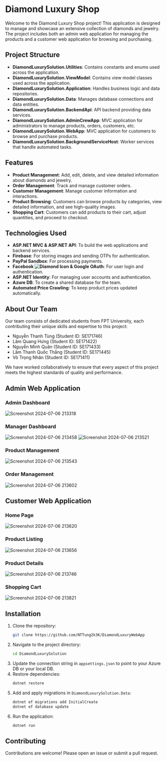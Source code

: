 # Diamond Luxury Shop

Welcome to the Diamond Luxury Shop project! This application is designed to manage and showcase an extensive collection of diamonds and jewelry. The project includes both an admin web application for managing the products and a customer web application for browsing and purchasing.

## Project Structure

- **DiamondLuxurySolution.Utilities**: Contains constants and enums used across the application.
- **DiamondLuxurySolution.ViewModel**: Contains view model classes used across the application.
- **DiamondLuxurySolution.Application**: Handles business logic and data repositories.
- **DiamondLuxurySolution.Data**: Manages database connections and data entities.
- **DiamondLuxurySolution.BackendApi**: API backend providing data services. 
- **DiamondLuxurySolution.AdminCrewApp**: MVC application for administrators to manage products, orders, customers, etc.
- **DiamondLuxurySolution.WebApp**: MVC application for customers to browse and purchase products.
- **DiamondLuxurySolution.BackgroundServiceHost**: Worker services that handle automated tasks.


## Features

- **Product Management**: Add, edit, delete, and view detailed information about diamonds and jewelry.
- **Order Management**: Track and manage customer orders.
- **Customer Management**: Manage customer information and interactions.
- **Product Browsing**: Customers can browse products by categories, view detailed information, and see high-quality images.
- **Shopping Cart**: Customers can add products to their cart, adjust quantities, and proceed to checkout.

## Technologies Used

- **ASP.NET MVC & ASP.NET API**: To build the web applications and backend services.
- **Firebase**: For storing images and sending OTPs for authentication.
- **PayPal Sandbox**: For processing payments.
- **Facebook ![Diamond Icon](https://camo.githubusercontent.com/05bf51513179d5b864921ba868f4bf54d2d74054f8f293f4569d969409b60a69/68747470733a2f2f6564656e742e6769746875622e696f2f537570657254696e7949636f6e732f696d616765732f7376672f66616365626f6f6b2e737667)
 & Google OAuth**: For user login and authentication.
- **ASP.NET Identity**: For managing user accounts and authentication.
- **Azure DB**: To create a shared database for the team.
- **Automated Price Crawling**: To keep product prices updated automatically.

## About Our Team

Our team consists of dedicated students from FPT University, each contributing their unique skills and expertise to this project:

-  Nguyễn Thanh Tùng    (Student ID: SE171746)
-  Lâm Quang Hưng       (Student ID: SE171422)
-  Nguyễn Minh Quân     (Student ID: SE171433)
-  Lâm Thanh Quốc Thắng (Student ID: SE171445)
-  Võ Trọng Nhân        (Student ID: SE171411)


We have worked collaboratively to ensure that every aspect of this project meets the highest standards of quality and performance.

## Admin Web Application

### Admin Dashboard
![Screenshot 2024-07-06 213318](https://github.com/NTTung2k3K/DiamondLuxuryWebApp/assets/143085090/805aec1c-7f9a-4603-9976-dec068414e2a)

### Manager Dashboard
![Screenshot 2024-07-06 213458](https://github.com/NTTung2k3K/DiamondLuxuryWebApp/assets/143085090/19b9c104-26e5-4b17-be5e-bd0d4f38b375)
![Screenshot 2024-07-06 213521](https://github.com/NTTung2k3K/DiamondLuxuryWebApp/assets/143085090/a9805fdd-5b4c-4fba-bca4-8fea965f9387)

### Product Management
![Screenshot 2024-07-06 213543](https://github.com/NTTung2k3K/DiamondLuxuryWebApp/assets/143085090/8ad06f4e-247c-42e4-bca6-a4016a84e5e1)

### Order Management
![Screenshot 2024-07-06 213602](https://github.com/NTTung2k3K/DiamondLuxuryWebApp/assets/143085090/a6254a08-a27f-438b-a8f4-6d97693ab401)

## Customer Web Application

### Home Page
![Screenshot 2024-07-06 213620](https://github.com/NTTung2k3K/DiamondLuxuryWebApp/assets/143085090/8ce6fc09-fd44-4c3d-8474-d60cd50d827e)

### Product Listing
![Screenshot 2024-07-06 213656](https://github.com/NTTung2k3K/DiamondLuxuryWebApp/assets/143085090/525ee071-7627-4f5c-9164-75ebd88281d5)

### Product Details
![Screenshot 2024-07-06 213746](https://github.com/NTTung2k3K/DiamondLuxuryWebApp/assets/143085090/9b3fba58-e34d-46fa-89e4-8ed1cca8102e)

### Shopping Cart
![Screenshot 2024-07-06 213821](https://github.com/NTTung2k3K/DiamondLuxuryWebApp/assets/143085090/5948e4de-3cd0-4fc2-b1d7-f461273f8e3a)

## Installation

1. Clone the repository:
    ```bash
    git clone https://github.com/NTTung2k3K/DiamondLuxuryWebApp
    ```
2. Navigate to the project directory:
    ```bash
    cd DiamondLuxurySolution
    ```
3. Update the connection string in `appsettings.json` to point to your Azure DB or your local DB.
4. Restore dependencies:
    ```bash
    dotnet restore
    ```
5. Add and apply migrations in `DiamondLuxurySolution.Data`:
    ```bash
    dotnet ef migrations add InitialCreate
    dotnet ef database update
    ```
6. Run the application:
    ```bash
    dotnet run
    ```

## Contributing

Contributions are welcome! Please open an issue or submit a pull request.
